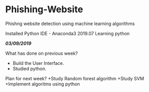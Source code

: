 # Phishing-Website
Phishng website detection using machine learning algorithms

Installed Python IDE - Anaconda3 2019.07
Learning python 

***03/09/2019***

What has done on previous week?
 + Build the User Interface.
 + Studied python.
 
 Plan for next week?
  +Study Random forest algorithm
  +Study SVM 
  +Implement algoritms using python

